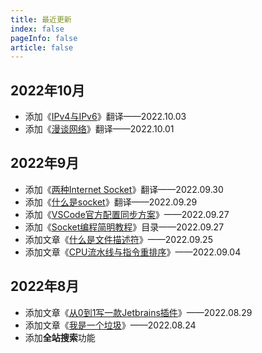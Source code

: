 ```yaml
---
title: 最近更新
index: false
pageInfo: false
article: false
---
```


## 2022年10月
- 添加《[IPv4与IPv6](/posts/network-programming/IPv4-IPv6.md)》翻译——2022.10.03
- 添加《[漫谈网络](/posts/network-programming/漫谈网络.md)》翻译——2022.10.01

## 2022年9月
- 添加《[两种Internet Socket](/posts/network-programming/两种Internet-socket.md)》翻译——2022.09.30
- 添加《[什么是socket](/posts/network-programming/什么是socket.md)》翻译——2022.09.29
- 添加《[VSCode官方配置同步方案](/posts/tools/VSCode/如何同步配置.md)》——2022.09.27
- 添加《[Socket编程简明教程](/posts/network-programming)》目录——2022.09.27
- 添加文章《[什么是文件描述符](/posts/os/什么是文件描述符.md)》——2022.09.25
- 添加文章《[CPU流水线与指令重排序](/posts/concurrency/CPU流水线与指令重排序.md)》——2022.09.04


## 2022年8月
- 添加文章《[从0到1写一款Jetbrains插件](/posts/tools/IDEA/从0到1编写一款插件.md)》——2022.08.29
- 添加文章《[我是一个垃圾](/posts/JVM/我是一个垃圾.md)》——2022.08.24
- 添加**全站搜索**功能


